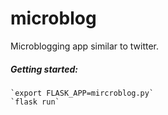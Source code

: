 # microblog
Microblogging app similar to twitter.

##### Getting started:
    `export FLASK_APP=mircroblog.py`  
    `flask run`  
